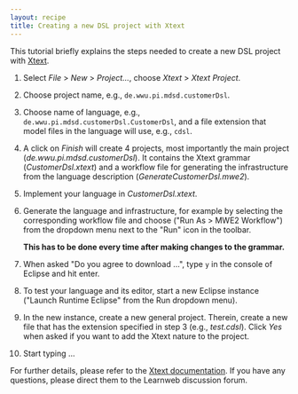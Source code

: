 ```yaml
---
layout: recipe
title: Creating a new DSL project with Xtext
---
```


This tutorial briefly explains the steps needed to create a new DSL project with [Xtext](http://www.eclipse.org/Xtext/index.html).

1. Select *File* > *New* > *Project...*, choose *Xtext* > *Xtext Project*.
1. Choose project name, e.g., `de.wwu.pi.mdsd.customerDsl`.
1. Choose name of language, e.g., `de.wwu.pi.mdsd.customerDsl.CustomerDsl`, and a file extension that model files in the language will use, e.g., `cdsl`.
1. A click on *Finish* will create 4 projects, most importantly the main project (*de.wwu.pi.mdsd.customerDsl*). It contains the Xtext grammar (*CustomerDsl.xtext*) and a workflow file for generating the infrastructure from the language description (*GenerateCustomerDsl.mwe2*).
1. Implement your language in *CustomerDsl.xtext*.
1. Generate the language and infrastructure, for example by selecting the corresponding workflow file and choose ("Run As > MWE2 Workflow") from the dropdown menu next to the "Run" icon in the toolbar.
   
   **This has to be done every time after making changes to the grammar.**
   
1. When asked "Do you agree to download ...", type `y` in the console of Eclipse and hit enter.
1. To test your language and its editor, start a new Eclipse instance ("Launch Runtime Eclipse" from the Run dropdown menu).
1. In the new instance, create a new general project.
   Therein, create a new file that has the extension specified in step 3 (e.g., *test.cdsl*).
   Click *Yes* when asked if you want to add the Xtext nature to the project.
1. Start typing ...

For further details, please refer to the [Xtext documentation](http://www.eclipse.org/Xtext/documentation.html). If you have any questions, please direct them to the Learnweb discussion forum.